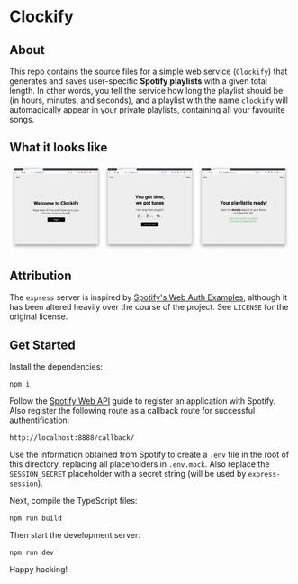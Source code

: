 # Clockify

## About

This repo contains the source files for a simple web service (`Clockify`) that generates and saves user-specific **Spotify playlists** with a given total length. In other words, you tell the service how long the playlist should be (in hours, minutes, and seconds), and a playlist with the name `clockify` will automagically appear in your private playlists, containing all your favourite songs.

## What it looks like

<img src="./screenshots/screenshot-1.png" alt="screenshot 1" width="33%"/><img src="./screenshots/screenshot-2.png" alt="screenshot 2" width="33%"/><img src="./screenshots/screenshot-3.png" alt="screenshot 3" width="33%"/>

## Attribution

The `express` server is inspired by [Spotify's Web Auth Examples](https://github.com/spotify/web-api-auth-examples), although it has been altered heavily over the course of the project. See `LICENSE` for the original license.

## Get Started

Install the dependencies:

    npm i

Follow the [Spotify Web API](https://developer.spotify.com/documentation/general/guides/app-settings/#register-your-app) guide to register an application with Spotify. Also register the following route as a callback route for successful authentification:

    http://localhost:8888/callback/

Use the information obtained from Spotify to create a `.env` file in the root of this directory, replacing all placeholders in `.env.mock`. Also replace the `SESSION_SECRET` placeholder with a secret string (will be used by `express-session`).

Next, compile the TypeScript files:

    npm run build

Then start the development server:

    npm run dev

Happy hacking!
